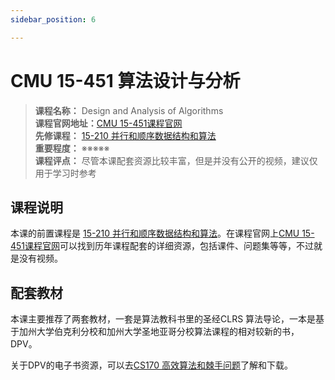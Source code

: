 ```yaml
---
sidebar_position: 6

---
```


# CMU 15-451 算法设计与分析
>**课程名称：** Design and Analysis of Algorithms    
**课程官网地址：**[CMU 15-451课程官网](https://www.cs.cmu.edu/afs/cs/Web/People/15451/index.html)  
**先修课程：** [15-210 并行和顺序数据结构和算法](https://hackway.org/docs/cs/sophomore/algorithm/cs15210)   
**重要程度：** ※※※※※  
**课程评点：** 尽管本课配套资源比较丰富，但是并没有公开的视频，建议仅用于学习时参考

## 课程说明
本课的前置课程是 [15-210 并行和顺序数据结构和算法](https://hackway.org/docs/cs/sophomore/algorithm/cs15210)。在课程官网上[CMU 15-451课程官网](https://www.cs.cmu.edu/afs/cs/Web/People/15451/index.html)可以找到历年课程配套的详细资源，包括课件、问题集等等，不过就是没有视频。

## 配套教材
本课主要推荐了两套教材，一套是算法教科书里的圣经CLRS 算法导论，一本是基于加州大学伯克利分校和加州大学圣地亚哥分校算法课程的相对较新的书，DPV。

<Book img="https://hackweek-1251009918.cos.ap-shanghai.myqcloud.com/hackway/cs/s25648004.jpg" url="https://item.jd.com/11144230.html" title="算法导论（原书第3版）"></Book>

关于DPV的电子书资源，可以去[CS170 高效算法和棘手问题](https://hackway.org/docs/cs/sophomore/algorithm/cs170)了解和下载。

